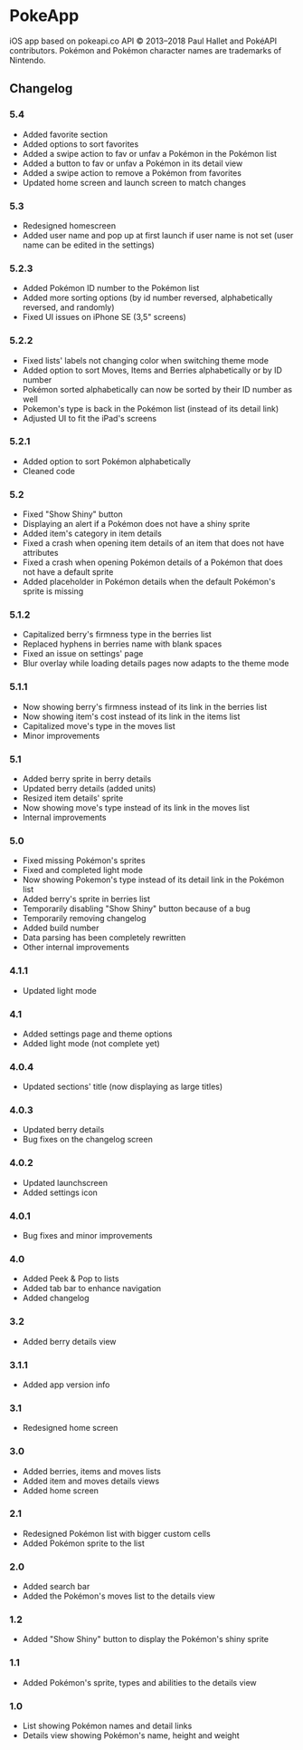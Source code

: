 # PokeApp
iOS app based on pokeapi.co API © 2013–2018 Paul Hallet and PokéAPI contributors. Pokémon and Pokémon character names are trademarks of Nintendo.

## Changelog

### 5.4
- Added favorite section
- Added options to sort favorites
- Added a swipe action to fav or unfav a Pokémon in the Pokémon list
- Added a button to fav or unfav a Pokémon in its detail view
- Added a swipe action to remove a Pokémon from favorites
- Updated home screen and launch screen to match changes

### 5.3
- Redesigned homescreen
- Added user name and pop up at first launch if user name is not set (user name can be edited in the settings)

### 5.2.3
- Added Pokémon ID number to the Pokémon list
- Added more sorting options (by id number reversed, alphabetically reversed, and randomly)
- Fixed UI issues on iPhone SE (3,5" screens)

### 5.2.2
- Fixed lists' labels not changing color when switching theme mode
- Added option to sort Moves, Items and Berries alphabetically or by ID number
- Pokémon sorted alphabetically can now be sorted by their ID number as well
- Pokemon's type is back in the Pokémon list (instead of its detail link)
- Adjusted UI to fit the iPad's screens

### 5.2.1
- Added option to sort Pokémon alphabetically
- Cleaned code

### 5.2
- Fixed "Show Shiny" button
- Displaying an alert if a Pokémon does not have a shiny sprite
- Added item's category in item details
- Fixed a crash when opening item details of an item that does not have attributes
- Fixed a crash when opening Pokémon details of a Pokémon that does not have a default sprite
- Added placeholder in Pokémon details when the default Pokémon's sprite is missing

### 5.1.2
- Capitalized berry's firmness type in the berries list
- Replaced hyphens in berries name with blank spaces
- Fixed an issue on settings' page
- Blur overlay while loading details pages now adapts to the theme mode

### 5.1.1
- Now showing berry's firmness instead of its link in the berries list
- Now showing item's cost instead of its link in the items list
- Capitalized move's type in the moves list
- Minor improvements

### 5.1
- Added berry sprite in berry details
- Updated berry details (added units)
- Resized item details' sprite
- Now showing move's type instead of its link in the moves list
- Internal improvements

### 5.0
- Fixed missing Pokémon's sprites
- Fixed and completed light mode
- Now showing Pokemon's type instead of its detail link in the Pokémon list
- Added berry's sprite in berries list
- Temporarily disabling "Show Shiny" button because of a bug
- Temporarily removing changelog
- Added build number
- Data parsing has been completely rewritten
- Other internal improvements 

### 4.1.1
- Updated light mode

### 4.1
- Added settings page and theme options
- Added light mode (not complete yet)

### 4.0.4
- Updated sections' title (now displaying as large titles)

### 4.0.3
- Updated berry details
- Bug fixes on the changelog screen

### 4.0.2
- Updated launchscreen
- Added settings icon

### 4.0.1
- Bug fixes and minor improvements

### 4.0
- Added Peek & Pop to lists
- Added tab bar to enhance navigation
- Added changelog

### 3.2
- Added berry details view

### 3.1.1
- Added app version info

### 3.1
- Redesigned home screen

### 3.0
- Added berries, items and moves lists
- Added item and moves details views
- Added home screen

### 2.1
- Redesigned Pokémon list with bigger custom cells
- Added Pokémon sprite to the list

### 2.0
- Added search bar
- Added the Pokémon's moves list to the details view

### 1.2
- Added "Show Shiny" button to display the Pokémon's shiny sprite

### 1.1
- Added Pokémon's sprite, types and abilities to the details view

### 1.0
- List showing Pokémon names and detail links
- Details view showing Pokémon's name, height and weight

